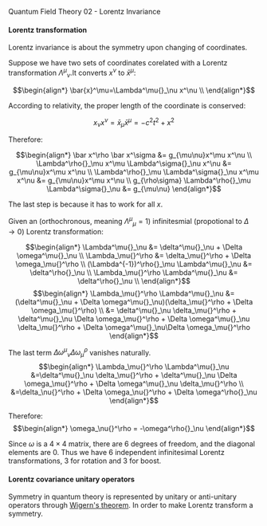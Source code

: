 Quantum Field Theory 02 - Lorentz Invariance


#### Lorentz transformation

Lorentz invariance is about the symmetry upon changing of coordinates.

Suppose we have two sets of coordinates corelated with a Lorentz transformation 
$\Lambda^\mu{}_\nu$.It converts $x^\nu$ to $\bar{x}^\mu$:

$$\begin{align*}
\bar{x}^\mu=\Lambda^\mu{}_\nu x^\nu \\
\end{align*}$$

According to relativity, the proper length of the coordinate is conserved:

$$
x_\nu x^\nu = \bar x_\mu \bar x^\mu = -c^2t^2 + x^2 
$$

Therefore:

$$\begin{align*}
\bar x^\rho \bar x^\sigma &= g_{\mu\nu}x^\mu x^\nu \\
\Lambda^\rho{}_\mu x^\mu \Lambda^\sigma{}_\nu x^\nu &= g_{\mu\nu}x^\mu x^\nu \\
\Lambda^\rho{}_\mu \Lambda^\sigma{}_\nu x^\mu x^\nu &= g_{\mu\nu}x^\mu x^\nu \\
g_{\rho\sigma} \Lambda^\rho{}_\mu \Lambda^\sigma{}_\nu &= g_{\mu\nu}
\end{align*}$$

The last step is because it has to work for all $x$.

Given an (orthochronous, meaning $\Lambda^\mu{}_\mu=1$) infinitesmial 
(propotional to $\Delta \to 0$) Lorentz transformation:

$$\begin{align*}
\Lambda^\mu{}_\nu &= \delta^\mu{}_\nu + \Delta \omega^\mu{}_\nu \\
\Lambda_\mu{}^\rho &= \delta_\mu{}^\rho + \Delta \omega_\mu{}^\rho \\
(\Lambda^{-1})^\rho{}_\mu \Lambda^\mu{}_\nu &= \delta^\rho{}_\nu \\
\Lambda_\mu{}^\rho \Lambda^\mu{}_\nu &= \delta^\rho{}_\nu \\
\end{align*}$$
$$\begin{align*}
\Lambda_\mu{}^\rho \Lambda^\mu{}_\nu &= (\delta^\mu{}_\nu + \Delta \omega^\mu{}_\nu)(\delta_\mu{}^\rho + \Delta \omega_\mu{}^\rho) \\
&= \delta^\mu{}_\nu \delta_\mu{}^\rho  + \delta^\mu{}_\nu  \Delta \omega_\mu{}^\rho +
\Delta \omega^\mu{}_\nu \delta_\mu{}^\rho + \Delta \omega^\mu{}_\nu\Delta \omega_\mu{}^\rho
\end{align*}$$

The last term $\Delta \omega^\mu{}_\nu\Delta \omega_\mu{}^\rho$ vanishes naturally.
$$\begin{align*}
\Lambda_\mu{}^\rho \Lambda^\mu{}_\nu &=\delta^\mu{}_\nu \delta_\mu{}^\rho  + \delta^\mu{}_\nu  \Delta \omega_\mu{}^\rho +
\Delta \omega^\mu{}_\nu \delta_\mu{}^\rho \\
&=\delta_\nu{}^\rho + 
\Delta \omega_\nu{}^\rho +
\Delta \omega^\rho{}_\nu
\end{align*}$$

Therefore:
$$\begin{align*}
\omega_\nu{}^\rho = -\omega^\rho{}_\nu
\end{align*}$$

Since $\omega$ is a $4\times 4$ matrix, there are $6$ degrees of freedom, and the diagonal elements 
are $0$. Thus we have $6$ independent infinitesimal Lorentz transformations, $3$ for rotation and
$3$ for boost.
 
#### Lorentz covariance unitary operators
Symmetry in quantum theory is represented by unitary or anti-unitary operators through 
[Wigern's theorem](https://en.wikipedia.org/wiki/Wigner%27s_theorem).
In order to make Lorentz transform a symmetry.